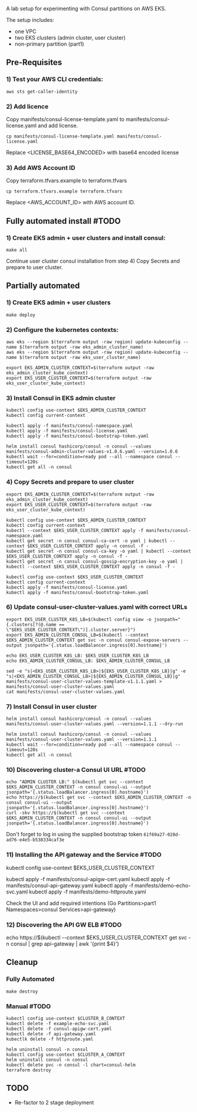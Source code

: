 A lab setup for experimenting with Consul partitions on AWS EKS.

The setup includes:
- one VPC
- two EKS clusters (admin cluster, user cluster)
- non-primary partition (part1)

## Pre-Requisites
### 1) Test your AWS CLI credentials:
```
aws sts get-caller-identity
```
### 2) Add licence 
Copy manifests/consul-license-template.yaml to manifests/consul-license.yaml and add license.
```
cp manifests/consul-license-template.yaml manifests/consul-license.yaml
```
Replace <LICENSE_BASE64_ENCODED> with base64 encoded license

### 3) Add AWS Account ID 
Copy terraform.tfvars.example to terraform.tfvars
```
cp terraform.tfvars.example terraform.tfvars
```
Replace <AWS_ACCOUNT_ID> with AWS account ID.

## Fully automated install #TODO
### 1) Create EKS admin + user clusters and install consul:
```
make all
```
Continue user cluster consul installation from step 4) Copy Secrets and prepare to user cluster.

## Partially automated
### 1) Create EKS admin + user clusters 
```
make deploy
```
### 2) Configure the kubernetes contexts:
```
aws eks --region $(terraform output -raw region) update-kubeconfig --name $(terraform output -raw eks_admin_cluster_name)
aws eks --region $(terraform output -raw region) update-kubeconfig --name $(terraform output -raw eks_user_cluster_name)

export EKS_ADMIN_CLUSTER_CONTEXT=$(terraform output -raw eks_admin_cluster_kube_context)
export EKS_USER_CLUSTER_CONTEXT=$(terraform output -raw eks_user_cluster_kube_context)
```

### 3) Install Consul in EKS admin cluster
```
kubectl config use-context $EKS_ADMIN_CLUSTER_CONTEXT
kubectl config current-context

kubectl apply -f manifests/consul-namespace.yaml
kubectl apply -f manifests/consul-license.yaml
kubectl apply -f manifests/consul-bootstrap-token.yaml

helm install consul hashicorp/consul -n consul --values manifests/consul-admin-cluster-values-v1.0.6.yaml --version=1.0.6
kubectl wait --for=condition=ready pod --all --namespace consul --timeout=120s
kubectl get all -n consul
```
### 4) Copy Secrets and prepare to user cluster
```
export EKS_ADMIN_CLUSTER_CONTEXT=$(terraform output -raw eks_admin_cluster_kube_context)
export EKS_USER_CLUSTER_CONTEXT=$(terraform output -raw eks_user_cluster_kube_context)

kubectl config use-context $EKS_ADMIN_CLUSTER_CONTEXT
kubectl config current-context
kubectl --context $EKS_USER_CLUSTER_CONTEXT apply -f manifests/consul-namespace.yaml
kubectl get secret -n consul consul-ca-cert -o yaml | kubectl --context $EKS_USER_CLUSTER_CONTEXT apply -n consul -f -
kubectl get secret -n consul consul-ca-key -o yaml | kubectl --context $EKS_USER_CLUSTER_CONTEXT apply -n consul -f -
kubectl get secret -n consul consul-gossip-encryption-key -o yaml | kubectl --context $EKS_USER_CLUSTER_CONTEXT apply -n consul -f -

kubectl config use-context $EKS_USER_CLUSTER_CONTEXT
kubectl config current-context
kubectl apply -f manifests/consul-license.yaml
kubectl apply -f manifests/consul-bootstrap-token.yaml
```

### 6) Update consul-user-cluster-values.yaml with correct URLs
```
export EKS_USER_CLUSTER_K8S_LB=$(kubectl config view -o jsonpath="{.clusters[?(@.name == \"$EKS_USER_CLUSTER_CONTEXT\")].cluster.server}")
export EKS_ADMIN_CLUSTER_CONSUL_LB=$(kubectl --context $EKS_ADMIN_CLUSTER_CONTEXT get svc -n consul consul-expose-servers --output jsonpath='{.status.loadBalancer.ingress[0].hostname}')

echo EKS_USER_CLUSTER_K8S_LB: $EKS_USER_CLUSTER_K8S_LB
echo EKS_ADMIN_CLUSTER_CONSUL_LB: $EKS_ADMIN_CLUSTER_CONSUL_LB

sed -e "s|<EKS_USER_CLUSTER_K8S_LB>|${EKS_USER_CLUSTER_K8S_LB}|g" -e "s|<EKS_ADMIN_CLUSTER_CONSUL_LB>|${EKS_ADMIN_CLUSTER_CONSUL_LB}|g" manifests/consul-user-cluster-values-template-v1.1.1.yaml > manifests/consul-user-cluster-values.yaml
cat manifests/consul-user-cluster-values.yaml
```
### 7) Install Consul in user cluster
```
helm install consul hashicorp/consul -n consul --values manifests/consul-user-cluster-values.yaml --version=1.1.1 --dry-run

helm install consul hashicorp/consul -n consul --values manifests/consul-user-cluster-values.yaml --version=1.1.1
kubectl wait --for=condition=ready pod --all --namespace consul --timeout=120s
kubectl get all -n consul
```

### 10) Discovering cluster-a Consul UI URL #TODO
```
echo "ADMIN CLUSTER LB:" $(kubectl get svc --context $EKS_ADMIN_CLUSTER_CONTEXT -n consul consul-ui --output jsonpath='{.status.loadBalancer.ingress[0].hostname}')
echo https://$(kubectl get svc --context $EKS_ADMIN_CLUSTER_CONTEXT -n consul consul-ui --output jsonpath='{.status.loadBalancer.ingress[0].hostname}')
curl -skv https://$(kubectl get svc --context $EKS_ADMIN_CLUSTER_CONTEXT -n consul consul-ui --output jsonpath='{.status.loadBalancer.ingress[0].hostname}')
```
Don't forget to log in using the supplied bootstrap token
`61f69a27-028d-ad76-e4e5-b538334caf3e`


### 11) Installing the API gateway and the Service #TODO

kubectl config use-context $EKS_USER_CLUSTER_CONTEXT

kubectl apply -f manifests/consul-apigw-cert.yaml 
kubectl apply -f manifests/consul-api-gateway.yaml
kubectl apply -f manifests/demo-echo-svc.yaml
kubectl apply -f manifests/demo-httproute.yaml

Check the UI and add required intentions (Go Partitions>part1 Namespaces>consul Services>api-gateway)

### 12) Discovering the API GW ELB #TODO
echo https://$(kubectl --context $EKS_USER_CLUSTER_CONTEXT get svc -n consul  | grep api-gateway | awk '{print $4}')

## Cleanup
### Fully Automated
```
make destroy
```
### Manual #TODO
```
kubectl config use-context $CLUSTER_B_CONTEXT
kubectl delete -f example-echo-svc.yaml
kubectl delete -f consul-apigw-cert.yaml 
kubectl delete -f api-gateway.yaml
kubectlk delete -f httproute.yaml

helm uninstall consul -n consul
kubectl config use-context $CLUSTER_A_CONTEXT
helm uninstall consul -n consul
kubectl delete pvc -n consul -l chart=consul-helm
terraform destroy
```

## TODO
* Re-factor to 2 stage deployment